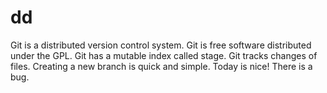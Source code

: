 # dd
Git is a distributed version control system.
Git is free software distributed under the GPL.
Git has a mutable index called stage.
Git tracks changes of files.
Creating a new branch is quick and simple.
Today is nice!
There is a bug.
